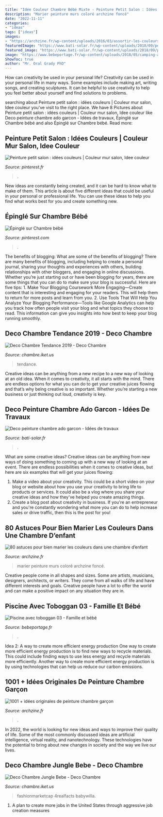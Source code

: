 ```yaml
---
title: "Idée Couleur Chambre Bébé Mixte - Peinture Petit Salon : Idées Couleurs"
description: "Marier peinture murs coloré archzine foncé"
date: "2022-11-11"
categories:
- "ideas"
tags: ["ideas"]
images:
- "https://archzine.fr/wp-content/uploads/2016/03/assortir-les-couleurs-dans-une-chambre-enfant-murs-bleus-foncés-tapis-coloré.jpg"
featuredImage: "https://www.bati-solar.fr/wp-content/uploads/2018/09/peinture-chambre-avec-idee-deco-ado-fille-decoration-pour-une-dado.jpg"
featured_image: "https://www.bati-solar.fr/wp-content/uploads/2018/09/peinture-chambre-avec-idee-deco-ado-fille-decoration-pour-une-dado.jpg"
image: "https://www.bebeportage.fr/wp-content/uploads/2018/05/camping-ardeche-piscine-toboggan-391575-camping-ardeche-parc-aquatique-la-plage-fleurie-1024x683.jpg"
ShowToc: true
author: "Mr. Oral Grady PhD"
---
```



How can creativity be used in your personal life?
Creativity can be used in your personal life in many ways. Some examples include making art, writing songs, and creating sculptures. It can be helpful to use creativity to help you feel better about yourself and find solutions to problems.

	

		
searching about Peinture petit salon : idées couleurs | Couleur mur salon, Idee couleur you've visit to the right place. We have 8 Pictures about Peinture petit salon : idées couleurs | Couleur mur salon, Idee couleur like Deco peinture chambre ado garcon - Idées de travaux, Épinglé sur Chambre bébé and also Épinglé sur Chambre bébé. Read more:
		
    
## Peinture Petit Salon : Idées Couleurs | Couleur Mur Salon, Idee Couleur

<img loading=lazy src="https://i.pinimg.com/originals/16/e1/ca/16e1ca213158636f84644628acd0a723.jpg" onerror="this.onerror=null;this.src='https://tse4.mm.bing.net/th?id=OIP.8_mnBkQLNN3EhRFQFPSw7AHaLH&amp;pid=15.1';" alt="Peinture petit salon : idées couleurs | Couleur mur salon, Idee couleur">

_Source: pinterest.fr_

>. 

	

New ideas are constantly being created, and it can be hard to know what to make of them. This article is about five different ideas that could be useful in your personal or professional life. You can use these ideas to help you find what works best for you and create something new.

    
## Épinglé Sur Chambre Bébé

<img loading=lazy src="https://i.pinimg.com/originals/b4/25/ea/b425ea471bc6491df476fbe0f2a49c1c.jpg" onerror="this.onerror=null;this.src='https://tse2.mm.bing.net/th?id=OIP.HOSMvnr1LvaP3Fx8XLS3lAHaJ5&amp;pid=15.1';" alt="Épinglé sur Chambre bébé">

_Source: pinterest.com_

>. 

	

The benefits of blogging: What are some of the benefits of blogging?
There are many benefits of blogging, including helping to create a personal journal, sharing your thoughts and experiences with others, building relationships with other bloggers, and engaging in online discussions. Whether you’re just starting out or have been blogging for years, there are some things that you can do to make sure your blog is successful. Here are five tips: 1. Make Your Blogging Coursework More Engaging—Create content that is interesting and engaging for your readers. This will help them to return for more posts and learn from you.
2. Use Tools That Will Help You Analyze Your Blogging Performance—Tools like Google Analytics can help you track how often people visit your blog and what topics they choose to read. This information can give you insights into how best to keep your blog running smoothly.


    
## Deco Chambre Tendance 2019 - Deco Chambre

<img loading=lazy src="https://chambre.iket.us/wp-content/uploads/2020/01/idee-deco-chambre-tendance-2019.jpg" onerror="this.onerror=null;this.src='https://tse1.mm.bing.net/th?id=OIP.HCCVvYBKXTEQlUEvRIy2gQHaEK&amp;pid=15.1';" alt="Deco Chambre Tendance 2019 - Deco Chambre">

_Source: chambre.iket.us_

>tendance. 

	

Creative ideas can be anything from a new recipe to a new way of looking at an old idea. When it comes to creativity, it all starts with the mind. There are endless options for what you can do to get your creative juices flowing and that’s why being creative is so important. Whether you’re starting a new business or just thinking out loud, creativity is key.

    
## Deco Peinture Chambre Ado Garcon - Idées De Travaux

<img loading=lazy src="https://www.bati-solar.fr/wp-content/uploads/2018/09/peinture-chambre-avec-idee-deco-ado-fille-decoration-pour-une-dado.jpg" onerror="this.onerror=null;this.src='https://tse3.mm.bing.net/th?id=OIP.m9LvjLdWkMC50WKaKhx3ewHaLG&amp;pid=15.1';" alt="Deco peinture chambre ado garcon - Idées de travaux">

_Source: bati-solar.fr_

>. 

	

What are some creative ideas?
Creative ideas can be anything from new ways of doing something to coming up with a new way of looking at an event. There are endless possibilities when it comes to creative ideas, but here are six examples that will get your juices flowing: 
1. Make a video about your creativity. This could be a short video on your blog or website about how you use your creativity to bring life to products or services. It could also be a vlog where you share your creative ideas and how they've helped you create amazing things. 
2. Create a blog post about creativity in business. If you're an entrepreneur and you're constantly wondering what more you can do to help increase sales or drive traffic, then this is the post for you!

    
## 80 Astuces Pour Bien Marier Les Couleurs Dans Une Chambre D’enfant

<img loading=lazy src="https://archzine.fr/wp-content/uploads/2016/03/assortir-les-couleurs-dans-une-chambre-enfant-murs-bleus-foncés-tapis-coloré.jpg" onerror="this.onerror=null;this.src='https://tse3.mm.bing.net/th?id=OIP.jkDx2QWqEW2N1D3HwH8vOwHaKW&amp;pid=15.1';" alt="80 astuces pour bien marier les couleurs dans une chambre d’enfant">

_Source: archzine.fr_

>marier peinture murs coloré archzine foncé. 

	

Creative people come in all shapes and sizes. Some are artists, musicians, designers, architects, or writers. They come from all walks of life and have different interests and goals. Creative people have a lot to offer the world and can make a positive impact on any situation they are in.

    
## Piscine Avec Toboggan 03 - Famille Et Bébé

<img loading=lazy src="https://www.bebeportage.fr/wp-content/uploads/2018/05/camping-ardeche-piscine-toboggan-391575-camping-ardeche-parc-aquatique-la-plage-fleurie-1024x683.jpg" onerror="this.onerror=null;this.src='https://tse3.mm.bing.net/th?id=OIP.G-C_ta1Kd3YKDoVxjfg22gHaE8&amp;pid=15.1';" alt="Piscine avec toboggan 03 - Famille et bébé">

_Source: bebeportage.fr_

>. 

	

Idea 2: A way to create more efficient energy production
One way to create more efficient energy production is to find new ways to recycle materials. This could include finding ways to use less energy and recycle materials more efficiently. Another way to create more efficient energy production is by using technologies that can help us reduce our carbon emissions.

    
## 1001 + Idées Originales De Peinture Chambre Garçon

<img loading=lazy src="https://archzine.fr/wp-content/uploads/2018/08/chambre-garcon-ado-déco-murale-mur-en-brique-tapis-gris-rond-sol-en-bois-porte-peinte-blanche-mur-bleu.jpg" onerror="this.onerror=null;this.src='https://tse1.mm.bing.net/th?id=OIP.17p1t2ccDUbxtLrICB9upgHaEU&amp;pid=15.1';" alt="1001 + idées originales de peinture chambre garçon">

_Source: archzine.fr_

>. 

	

In 2022, the world is looking for new ideas and ways to improve their quality of life. Some of the most commonly discussed ideas are artificial intelligence, virtual reality, and nanotechnology. These technologies have the potential to bring about new changes in society and the way we live our lives.

    
## Deco Chambre Jungle Bebe - Deco Chambre

<img loading=lazy src="https://chambre.iket.us/wp-content/uploads/2019/11/decoration-chambre-bebe-jungle.jpg" onerror="this.onerror=null;this.src='https://tse1.mm.bing.net/th?id=OIP.cBAsCggfZmqXSbioORmUTwHaLH&amp;pid=15.1';" alt="Deco Chambre Jungle Bebe - Deco Chambre">

_Source: chambre.iket.us_

>fashionmarketcap 4realfacts babywilla. 

	

1. A plan to create more jobs in the United States through aggressive job creation measures 


